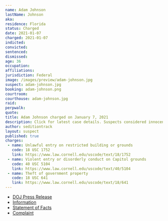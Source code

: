 ```yaml
---
name: Adam Johnson
lastName: Johnson
aka:
residence: Florida
status: Charged
date: 2021-01-07
charged: 2021-01-07
indicted:
convicted: 
sentenced: 
dismissed: 
age: 36
occupation:
affiliations:
jurisdiction: Federal
image: /images/preview/adam-johnson.jpg
suspect: adam-johnson.jpg
booking: adam-johnson.png
courtroom:
courthouse: adam-johnson.jpg
raid:
perpwalk:
quote:
title: Adam Johnson charged on January 7, 2021
description: Click for latest case details. Suspects considered innocent until proven guilty.
author: seditiontrack
layout: suspect
published: true
charges:
 - name: Unlawful entry on restricted building or grounds
   code: 18 USC 1752
   link: https://www.law.cornell.edu/uscode/text/18/1752
 - name: Violent entry or disorderly conduct on Capitol grounds
   code: 40 USC 5104
   link: https://www.law.cornell.edu/uscode/text/40/5104
 - name: Theft of government property
   code: 18 USC 641
   link: https://www.law.cornell.edu/uscode/text/18/641
---
```

- [DOJ Press Release](https://www.justice.gov/usao-dc/pr/three-men-charged-connection-events-us-capitol)
- [Information](https://extremism.gwu.edu/sites/g/files/zaxdzs2191/f/Andrew%20Johnson%20Information.pdf)
- [Statement of Facts](https://www.justice.gov/usao-dc/press-release/file/1351951/download)
- [Complaint](https://www.justice.gov/opa/page/file/1355516/download)

